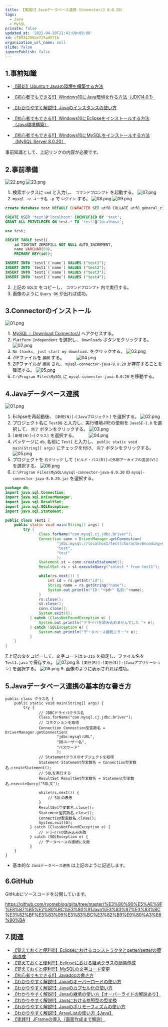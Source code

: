 ```yaml
---
title: 【実践‼】Javaデータベース連携（Connector/J 8.0.20）
tags:
  - Java
  - MySQL
private: false
updated_at: '2022-04-20T21:41:08+09:00'
id: c78534200ae725ad571b
organization_url_name: null
slide: false
ignorePublish: false
---
```

## 1.事前知識
- [【最新】UbuntuでJavaの環境を構築する方法](https://qiita.com/ryome/items/37c53e9638a9c6ea146a)

- [【初心者でもできる‼】Windows10にJava環境を作る方法（JDK14.0.1）](https://qiita.com/ryome/items/30135570954e36196821)

- [【わかりやすく解説‼】Javaのインスタンスの使い方](https://qiita.com/ryome/items/62ba0d8395af6698053a)

- [【初心者でもできる‼】Windows10にEclipseをインストールする方法（Java環境構築）](https://qiita.com/ryome/items/b47c5acdaa52cffbec58)

- [【初心者でもできる‼】Windows10にMySQLをインストールする方法（MySQL Server 8.0.20）](https://qiita.com/ryome/items/68766f81f0668ff6876b)

事前知識として、上記リンクの内容が必要です。

## 2.事前準備
![22.png](https://qiita-image-store.s3.ap-northeast-1.amazonaws.com/0/449867/73a0e22e-c500-a42a-f60f-82f6ddc13bb3.png)
![23.png](https://qiita-image-store.s3.ap-northeast-1.amazonaws.com/0/449867/351c92f9-efad-b067-c284-7f8cf28112bb.png)
1. 検索ボックスに `cmd` と入力し、 `コマンドプロンプト` を起動する。
![07.png](https://qiita-image-store.s3.ap-northeast-1.amazonaws.com/0/449867/fc39c144-8c41-da1f-c6c7-9040df3cd469.png)
2. `mysql -u ユーザ名 -p` で `ログイン` する。
![08.png](https://qiita-image-store.s3.ap-northeast-1.amazonaws.com/0/449867/36e7e29a-dd1f-4076-22d7-943c76b11da3.png)
![09.png](https://qiita-image-store.s3.ap-northeast-1.amazonaws.com/0/449867/5a46a7cf-01d4-0eb2-652e-d8ec41cfa1ef.png)

```SQL:test.sql
create database test DEFAULT CHARACTER SET utf8 COLLATE utf8_general_ci;

CREATE USER 'test'@'localhost' IDENTIFIED BY 'test';
GRANT ALL PRIVILEGES ON test.* TO 'test'@'localhost';

use test;

CREATE TABLE test1( 
    id TINYINT ZEROFILL NOT NULL AUTO_INCREMENT,
    name VARCHAR(50),
    PRIMARY KEY(id));

INSERT INTO `test1`(`name`) VALUES ("test1");
INSERT INTO `test1`(`name`) VALUES ("test2");
INSERT INTO `test1`(`name`) VALUES ("test3");
INSERT INTO `test1`(`name`) VALUES ("test4");
```
2. 上記の `SQL文` をコピーし、 `コマンドプロンプト` 内で実行する。
3. 画像のように `Query OK` が出れば成功。


## 3.Connectorのインストール
![01.png](https://qiita-image-store.s3.ap-northeast-1.amazonaws.com/0/449867/86db67d0-8cf6-1ba0-2816-1a9cbf90c134.png)
1. [MySQL :: Download Connector/J](https://dev.mysql.com/downloads/connector/j/) へアクセスする。
2. `Platform Independent` を選択し、 `Downloads` ボタンをクリックする。
![02.png](https://qiita-image-store.s3.ap-northeast-1.amazonaws.com/0/449867/1a0ef661-113c-0d3b-6e49-56f0379f9380.png)
3. `No thanks, just start my download.` をクリックする。
![03.png](https://qiita-image-store.s3.ap-northeast-1.amazonaws.com/0/449867/b8bf4bc6-5c60-f7aa-301c-add458ab3b82.png)
4. ZIPファイルを `展開` する。　　　
![04.png](https://qiita-image-store.s3.ap-northeast-1.amazonaws.com/0/449867/5f0783eb-cf30-e9db-6932-caaf95c94f83.png)
5. ZIPファイルが `展開` され、 `mysql-connector-java-8.0.20` が存在することを確認する。
![05.png](https://qiita-image-store.s3.ap-northeast-1.amazonaws.com/0/449867/eee3d4ae-73c1-5cc8-3644-5671baa9d253.png)
6. `C:\Program Files\MySQL` に `mysql-connector-java-8.0.20` を移動する。

## 4.Javaデータベース連携

![01.png](https://qiita-image-store.s3.ap-northeast-1.amazonaws.com/0/449867/433a59e6-de44-cc00-99cc-57b0c59b5850.png)
1. Eclipseを再起動後、 `[新規(N)]→[Javaプロジェクト]` を選択する。
![02.png](https://qiita-image-store.s3.ap-northeast-1.amazonaws.com/0/449867/d1a0a14b-efd1-0fff-3d72-fd00eb9b0e31.png)
2. プロジェクト名に `TestDB` と入力し、実行環境JREの使用を `JavaSE-1.8` を選択して、 `完了` ボタンをクリックする。
![03.png](https://qiita-image-store.s3.ap-northeast-1.amazonaws.com/0/449867/77bf387a-f038-05ff-0aa8-27a01acac1e6.png)
3. `[新規(N)]→[クラス]` を選択する。　　　
![04.png](https://qiita-image-store.s3.ap-northeast-1.amazonaws.com/0/449867/7da6e31c-c654-90c2-0ece-b2fcbb5ca73b.png)
4. パッケージに `db`, 名前に `Test1` と入力し、 `public static void main(String[] args)` にチェックを付け、 `完了` ボタンをクリックする。
![05.png](https://qiita-image-store.s3.ap-northeast-1.amazonaws.com/0/449867/2cdc1794-7d1b-ca06-13fc-908113c238b0.png)
5. プロジェクトを `右クリック` して  `[ビルド・パス(B)]→[外部アーカイブの追加(V)]` を選択する。
![06.png](https://qiita-image-store.s3.ap-northeast-1.amazonaws.com/0/449867/235b1174-efff-0def-f2b7-81299bac513b.png)
6. `C:\Program Files\MySQL\mysql-connector-java-8.0.20` の `mysql-connector-java-8.0.20.jar` を選択する。

```java:Test1.java
package db;
import java.sql.Connection;
import java.sql.DriverManager;
import java.sql.ResultSet;
import java.sql.SQLException;
import java.sql.Statement;

public class Test1 {
	public static void main(String[] args) {
		try {
		       Class.forName("com.mysql.cj.jdbc.Driver");
		       Connection conn = DriverManager.getConnection(
		               "jdbc:mysql://localhost/test?characterEncoding=UTF-8",
		               "test",
		               "test"
		               );
		       Statement st = conn.createStatement();
		       ResultSet rs = st.executeQuery("select * from test1");

		       while(rs.next()) {
		           int id = rs.getInt("id");
		           String name = rs.getString("name");
		           System.out.println("ID："+id+" 名前:"+name);
		       }
		       rs.close();
		       st.close();
		       conn.close();
		       System.exit(0);
		   } catch (ClassNotFoundException e) {
		       System.out.println("ドライバを読み込めませんでした "+ e);
		   } catch (SQLException e) {
		       System.out.println("データベース接続エラー"+ e);
		   }
	}
}
```
7.上記の文をコピーして、文字コードは `S-JIS` を指定し、ファイル名を `Test1.java` で保存する。
![07.png](https://qiita-image-store.s3.ap-northeast-1.amazonaws.com/0/449867/91988a64-fa14-d208-7bf0-e51680cc7821.png)
8. `[実行(R)]→[実行(S)]→[Javaアプリケーション]` を選択する。
![08.png](https://qiita-image-store.s3.ap-northeast-1.amazonaws.com/0/449867/b0ed0731-3b2c-1e89-959e-7f2701fb1f06.png)
9. 画像のように表示されれば成功。


## 5.Javaデータベース連携の基本的な書き方

```PHP:Javaデータベース連携
public class クラス名 {
    public static void main(String[] args) {
        try {
               // JDBCドライバクラス名
               Class.forName("com.mysql.cj.jdbc.Driver");
               // コネクションを取得
               Connection Connection型変数名 = DriverManager.getConnection(
                       "jdbc:mysql:URL",
                       "DBユーザー名",
                       "パスワード"
                       );
               // Statementクラスのオブジェクトを取得
               Statement Statement型変数名 = Connection型変数名.createStatement();
               // SQLを実行する
               ResultSet ResultSet型変数名 = Statement型変数名.executeQuery("SQL文");

               while(rs.next()) {
                   // SQLの表示
               }
               ResultSet型変数名.close();
               Statement型変数名.close();
               Connection型変数名.close();
               System.exit(0);
           } catch (ClassNotFoundException e) {
               // ドライバの読み込み失敗
           } catch (SQLException e) {
               // データベースの接続に失敗
           }
    }
}
```

- 基本的な `Javaデータベース連携` は上記のように記述します。

## 6.GitHub
GitHubにソースコードを公開しています。

https://github.com/ryomeblog/qiita/tree/master/%E3%80%90%E5%AE%9F%E8%B7%B5%E2%80%BC%E3%80%91Java%E3%83%87%E3%83%BC%E3%82%BF%E3%83%99%E3%83%BC%E3%82%B9%E9%80%A3%E6%90%BA


## 7.関連
- [【覚えておくと便利!!!】Eclipseにおけるコンストラクタとgetter/setterの簡易作成](https://qiita.com/ryome/items/6c487ccc0c39847cd55f)
- [【覚えておくと便利!!!】Eclipseにおける継承クラスの簡易作成](https://qiita.com/ryome/items/4fcf62b4bc60fb6a4d07)
- [【覚えておくと便利!!!】MySQLの文字コード変更](https://qiita.com/ryome/items/b1f0f7055d2d614fb605)
- [【初心者でもできる‼】Javadocの書き方](https://qiita.com/ryome/items/4f2d5928c8aaf195f407)
- [【わかりやすく解説‼】Javaのオーバーロードの使い方](https://qiita.com/ryome/items/f1ca8cc7538f4c6d26c0)
- [【わかりやすく解説‼】Javaのカプセル化の使い方](https://qiita.com/ryome/items/fc44dfad297b35bf7559)
- [【わかりやすく解説‼】Javaの継承の使い方【オーバーライドの解説あり】](https://qiita.com/ryome/items/97b82c5519e39d3f21c1)
- [【わかりやすく解説‼】Javaにおける参照型の型変換](https://qiita.com/ryome/items/2453949b978bf166e204)
- [【わかりやすく解説‼】Javaのポリモーフィズムの使い方](https://qiita.com/ryome/items/a22457797988c548ec62)
- [【わかりやすく解説‼】ArrayListの使い方【Java】](https://qiita.com/ryome/items/cc01a7b6914e5b8b1579)
- [【実践‼】JFrameの導入（画面作成まで解説）](https://qiita.com/ryome/items/a45e0db4f7456e62d8d8)
